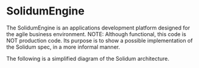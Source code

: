 # SolidumEngine
The SolidumEngine is an applications development platform designed for the agile business environment. NOTE: Although functional, this code is NOT production code. Its purpose is to show a possible implementation of the Solidum spec, in a more informal manner.

The following is a simplified diagram of the Solidum architecture.

